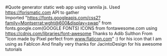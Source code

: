 #Quote generator static web app using vannila js.
Used https://forismatic.com API to gather  
Imported "https://fonts.googleapis.com/css2?family=Montserrat:wght@600&display=swap" from fonts.google.com(GOOGLE FONTS)
ICONS from fontawesome.com using https://cdnjs.com/libraries/font-awesome
Thanks to Adib Sulthon From "Icon made by Pixel perfect from www.flaticon.com" :) for his icon that I am using as FabIcon
And finally very thanks for JacintoDesign for his awesome tutorials

